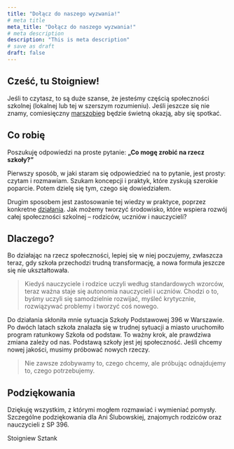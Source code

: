 ```yaml
---
title: "Dołącz do naszego wyzwania!"
# meta title
meta_title: "Dołącz do naszego wyzwania!"
# meta description
description: "This is meta description"
# save as draft
draft: false
---
```

## Cześć, tu Stoigniew!

Jeśli to czytasz, to są duże szanse, że jesteśmy częścią społeczności szkolnej (lokalnej lub tej w szerszym rozumieniu). Jeśli jeszcze się nie znamy, comiesięczny [marszobieg](/marszobieg) będzie świetną okazją, aby się spotkać.

## Co robię  

Poszukuję odpowiedzi na proste pytanie: **„Co mogę zrobić na rzecz szkoły?”**

Pierwszy sposób, w jaki staram się odpowiedzieć na to pytanie, jest prosty: czytam i rozmawiam. Szukam koncepcji i praktyk, które zyskują szerokie poparcie. Potem dzielę się tym, czego się dowiedziałem.

Drugim sposobem jest zastosowanie tej wiedzy w praktyce, poprzez konkretne [działania](/10x10). Jak możemy tworzyć środowisko, które wspiera rozwój całej społeczności szkolnej – rodziców, uczniów i nauczycieli? 

## Dlaczego? 

Bo działając na rzecz społeczności, lepiej się w niej poczujemy, zwłaszcza teraz, gdy szkoła przechodzi trudną transformację, a nowa formuła jeszcze się nie ukształtowała.

> Kiedyś nauczyciele i rodzice uczyli według standardowych wzorców, teraz ważna staje się autonomia nauczycieli i uczniów. Chodzi o to, byśmy uczyli się samodzielnie rozwijać, myśleć krytycznie, rozwiązywać problemy i tworzyć coś nowego. 

Do działania skłoniła mnie sytuacja Szkoły Podstawowej 396 w Warszawie. Po dwóch latach szkoła znalazła się w trudnej sytuacji a miasto uruchomiło program ratunkowy Szkoła od podstaw. To ważny krok, ale prawdziwa zmiana zależy od nas. Podstawą szkoły jest jej społeczność. Jeśli chcemy nowej jakości, musimy próbować nowych rzeczy.

> Nie zawsze zdobywamy to, czego chcemy, ale próbując odnajdujemy to, czego potrzebujemy.

## Podziękowania

Dziękuję wszystkim, z którymi mogłem rozmawiać i wymieniać pomysły. Szczególne podziękowania dla Ani Ślubowskiej, znajomych rodziców oraz nauczycieli z SP 396.

Stoigniew Sztank
